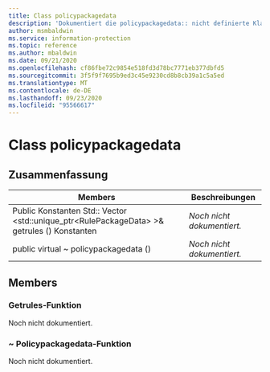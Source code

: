 ```yaml
---
title: Class policypackagedata
description: 'Dokumentiert die policypackagedata:: nicht definierte Klasse des Microsoft Information Protection (MIP) SDK.'
author: msmbaldwin
ms.service: information-protection
ms.topic: reference
ms.author: mbaldwin
ms.date: 09/21/2020
ms.openlocfilehash: cf86fbe72c9854e518fd3d78bc7771eb377dbfd5
ms.sourcegitcommit: 3f5f9f7695b9ed3c45e9230cd8b8cb39a1c5a5ed
ms.translationtype: MT
ms.contentlocale: de-DE
ms.lasthandoff: 09/23/2020
ms.locfileid: "95566617"
---
```

# <a name="class-policypackagedata"></a>Class policypackagedata 
  
## <a name="summary"></a>Zusammenfassung
 Members                        | Beschreibungen                                
--------------------------------|---------------------------------------------
Public Konstanten Std:: Vector \<std::unique_ptr\<RulePackageData\> \>& getrules () Konstanten  | _Noch nicht dokumentiert._
public virtual ~ policypackagedata ()  | _Noch nicht dokumentiert._
  
## <a name="members"></a>Members
  
### <a name="getrules-function"></a>Getrules-Funktion
Noch nicht dokumentiert.

  
### <a name="policypackagedata-function"></a>~ Policypackagedata-Funktion
Noch nicht dokumentiert.
